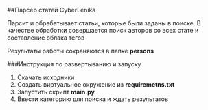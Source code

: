 ##Парсер статей CyberLenika 

Парсит и обрабатывает статьи, которые были заданы в поиске.
В качестве обработки совершается поиск авторов со всех стате и составление облака тегов

Результаты работы сохраняются в папке __persons__

###Инструкция по развертыванию и запуску

1. Скачать исходники
2. Создать виртуальное окружение из __requiremetns.txt__
3. Запустить скрипт __main.py__
4. Ввести категорию для поиска и ждать результатов